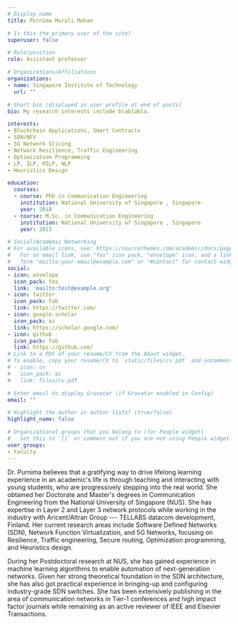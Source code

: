 ```yaml
---
# Display name
title: Purnima Murali Mohan

# Is this the primary user of the site?
superuser: false

# Role/position
role: Assistant professor

# Organizations/Affiliations
organizations:
- name: Singapore Institute of Technology
  url: ""

# Short bio (displayed in user profile at end of posts)
bio: My research interests include blablabla.

interests:
- Blockchain Applications, Smart Contracts
- SDN/NFV
- 5G Network Slicing
- Network Resilience, Traffic Engineering
- Optimization Programming
- LP, ILP, MILP, NLP
- Heuristics Design

education:
  courses:
  - course: PhD in Communication Engineering
    institution: National University of Singapore , Singapore
    year: 2018
  - course: M.Sc. in Communication Engineering
    institution: National University of Singapore , Singapore
    year: 2013

# Social/Academic Networking
# For available icons, see: https://sourcethemes.com/academic/docs/page-builder/#icons
#   For an email link, use "fas" icon pack, "envelope" icon, and a link in the
#   form "mailto:your-email@example.com" or "#contact" for contact widget.
social:
- icon: envelope
  icon_pack: fas
  link: 'mailto:test@example.org'
- icon: twitter
  icon_pack: fab
  link: https://twitter.com/
- icon: google-scholar
  icon_pack: ai
  link: https://scholar.google.com/
- icon: github
  icon_pack: fab
  link: https://github.com/
# Link to a PDF of your resume/CV from the About widget.
# To enable, copy your resume/CV to `static/files/cv.pdf` and uncomment the lines below.
# - icon: cv
#   icon_pack: ai
#   link: files/cv.pdf

# Enter email to display Gravatar (if Gravatar enabled in Config)
email: ""

# Highlight the author in author lists? (true/false)
highlight_name: false

# Organizational groups that you belong to (for People widget)
#   Set this to `[]` or comment out if you are not using People widget.
user_groups:
- Faculty
---
```


Dr. Purnima believes that a gratifying way to drive lifelong learning experience in an academic's life is through teaching and interacting with young students, who are progressively stepping into the real world. She obtained her Doctorate and Master's degrees in Communication Engineering from the National University of Singapore (NUS).  She has expertise in Layer 2 and Layer 3 network protocols while working in the industry with Aricent/Altran Group --- TELLABS datacom development, Finland.  Her current research areas include Software Defined Networks (SDN), Network Function Virtualization, and 5G Networks, focusing on Resilience, Traffic engineering, Secure routing, Optimization programming, and Heuristics design.

During her Postdoctoral research at NUS,  she has gained experience in machine learning algorithms to enable automation of next-generation networks. Given her strong theoretical foundation in the SDN architecture, she has also got practical experience in bringing-up and configuring industry-grade SDN switches. She has been extensively publishing in the area of communication networks in Tier-1 conferences and high impact factor journals while remaining as an active reviewer of IEEE and Elsevier Transactions.
